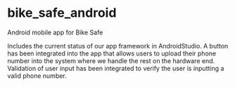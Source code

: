 # bike_safe_android
Android mobile app for Bike Safe

Includes the current status of our app framework in AndroidStudio. 
A button has been integrated into the app that allows users to upload their phone number into the system where we handle the rest on the hardware end.
Validation of user input has been integrated to verify the user is inputting a valid phone number.

